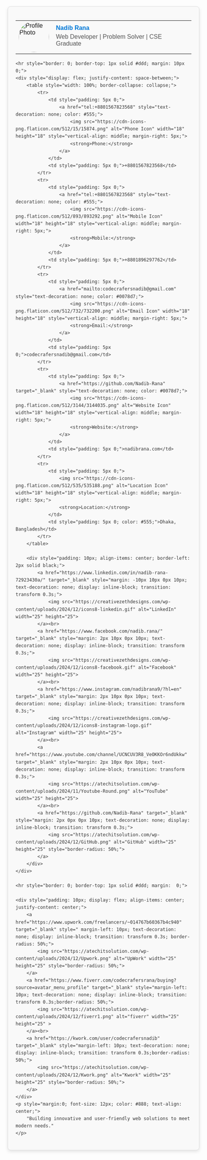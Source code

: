<div style="font-family: Arial, sans-serif; font-size: 14px; color: #333; line-height: 1.6; max-width: 600px; padding: 20px; border: 1px solid #ddd; border-radius: 8px; background: #f9f9f9; box-shadow: 0 4px 8px rgba(0, 0, 0, 0.1); transition: transform 0.3s;">
    <table style="width: 100%; border-collapse: collapse;">
        <tr>
            <td style="width: 80px;">
                <img src="https://atechitsolution.com/wp-content/uploads/2024/12/5ff.jpg" alt="Profile Photo" style="border-radius: 50%; width: 80px; height: 80px; transition: transform 0.3s; cursor: pointer;">
            </td>
            <td style="padding-left: 10px;">
                <p style="margin: 0; font-size: 16px; font-weight: bold; color: #0078d7;">Nadib Rana</p>
                <p style="margin: 5px 0; color: #555;">Web Developer | Problem Solver | CSE Graduate</p>
            </td>
        </tr>
    </table>

    <hr style="border: 0; border-top: 1px solid #ddd; margin: 10px 0;">
    <div style="display: flex; justify-content: space-between;">
        <table style="width: 100%; border-collapse: collapse;">
            <tr>
                <td style="padding: 5px 0;">
                    <a href="tel:+8801567823568" style="text-decoration: none; color: #555;">
                        <img src="https://cdn-icons-png.flaticon.com/512/15/15874.png" alt="Phone Icon" width="18" height="18" style="vertical-align: middle; margin-right: 5px;"> 
                        <strong>Phone:</strong>
                    </a>
                </td>
                <td style="padding: 5px 0;">+8801567823568</td>
            </tr>
            <tr>
                <td style="padding: 5px 0;">
                    <a href="tel:+8801567823568" style="text-decoration: none; color: #555;">
                        <img src="https://cdn-icons-png.flaticon.com/512/893/893292.png" alt="Mobile Icon" width="18" height="18" style="vertical-align: middle; margin-right: 5px;"> 
                        <strong>Mobile:</strong>
                    </a>
                </td>
                <td style="padding: 5px 0;">+8801896297762</td>
            </tr>
            <tr>
                <td style="padding: 5px 0;">
                    <a href="mailto:codecrafersnadib@gmail.com" style="text-decoration: none; color: #0078d7;">
                        <img src="https://cdn-icons-png.flaticon.com/512/732/732200.png" alt="Email Icon" width="18" height="18" style="vertical-align: middle; margin-right: 5px;"> 
                        <strong>Email:</strong>
                    </a>
                </td>
                <td style="padding: 5px 0;">codecrafersnadib@gmail.com</td>
            </tr>
            <tr>
                <td style="padding: 5px 0;">
                    <a href="https://github.com/Nadib-Rana" target="_blank" style="text-decoration: none; color: #0078d7;">
                        <img src="https://cdn-icons-png.flaticon.com/512/3144/3144035.png" alt="Website Icon" width="18" height="18" style="vertical-align: middle; margin-right: 5px;"> 
                        <strong>Website:</strong>
                    </a>
                </td>
                <td style="padding: 5px 0;">nadibrana.com</td>
            </tr>
            <tr>
                <td style="padding: 5px 0;">
                    <img src="https://cdn-icons-png.flaticon.com/512/535/535188.png" alt="Location Icon" width="18" height="18" style="vertical-align: middle; margin-right: 5px;"> 
                    <strong>Location:</strong>
                </td>
                <td style="padding: 5px 0; color: #555;">Dhaka, Bangladesh</td>
            </tr>   
        </table>

        <div style="padding: 10px; align-items: center; border-left: 2px solid black;">
            <a href="https://www.linkedin.com/in/nadib-rana-72923430a/" target="_blank" style="margin: -10px 10px 0px 10px; text-decoration: none; display: inline-block; transition: transform 0.3s;">
                <img src="https://creativezethdesigns.com/wp-content/uploads/2024/12/icons8-linkedin.gif" alt="LinkedIn" width="25" height="25">
            </a><br>
            <a href="https://www.facebook.com/nadib.rana/" target="_blank" style="margin: 2px 10px 0px 10px; text-decoration: none; display: inline-block; transition: transform 0.3s;">
                <img src="https://creativezethdesigns.com/wp-content/uploads/2024/12/icons8-facebook.gif" alt="Facebook" width="25" height="25">
            </a><br>
            <a href="https://www.instagram.com/nadibrana9/?hl=en" target="_blank" style="margin: 2px 10px 0px 10px; text-decoration: none; display: inline-block; transition: transform 0.3s;">
                <img src="https://creativezethdesigns.com/wp-content/uploads/2024/12/icons8-instagram-logo.gif" alt="Instagram" width="25" height="25">
            </a><br>
            <a href="https://www.youtube.com/channel/UCNCUV3R8_VeOKKOr6ndUkkw" target="_blank" style="margin: 2px 10px 0px 10px; text-decoration: none; display: inline-block; transition: transform 0.3s;">
                <img src="https://atechitsolution.com/wp-content/uploads/2024/11/Youtube-Round.png" alt="YouTube" width="25" height="25">
            </a><br>
            <a href="https://github.com/Nadib-Rana" target="_blank" style="margin: 2px 0px 0px 10px; text-decoration: none; display: inline-block; transition: transform 0.3s;">
                <img src="https://atechitsolution.com/wp-content/uploads/2024/12/GitHub.png" alt="GitHub" width="25" height="25" style="border-radius: 50%;">
            </a>
        </div>
    </div>

    <hr style="border: 0; border-top: 1px solid #ddd; margin:  0;">
    
    <div style="padding: 10px; display: flex; align-items: center; justify-content: center;">
        <a href="https://www.upwork.com/freelancers/~014767b60367b4c940" target="_blank" style=" margin-left: 10px; text-decoration: none; display: inline-block; transition: transform 0.3s; border-radius: 50%;">
            <img src="https://atechitsolution.com/wp-content/uploads/2024/12/Upwork.png" alt="UpWork" width="25" height="25" style="border-radius: 50%;">
        </a>
        <a href="https://www.fiverr.com/codecrafersrana/buying?source=avatar_menu_profile" target="_blank" style="margin-left: 10px; text-decoration: none; display: inline-block; transition: transform 0.3s;border-radius: 50%;">
            <img src="https://atechitsolution.com/wp-content/uploads/2024/12/fiverr1.png" alt="fiverr" width="25" height="25" >
        </a><br>
        <a href="https://kwork.com/user/codecrafersnadib" target="_blank" style="margin-left: 10px; text-decoration: none; display: inline-block; transition: transform 0.3s;border-radius: 50%;">
            <img src="https://atechitsolution.com/wp-content/uploads/2024/12/Kwork.png" alt="Kwork" width="25" height="25" style="border-radius: 50%;">
        </a>
    </div>
    <p style="margin:0; font-size: 12px; color: #888; text-align: center;">
        "Building innovative and user-friendly web solutions to meet modern needs."
    </p>
</div>

